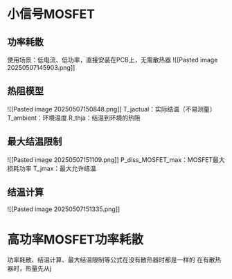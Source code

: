 # 小信号MOSFET
## 功率耗散
使用场景：低电流、低功率，直接安装在PCB上，无需散热器
![[Pasted image 20250507145903.png]]

## 热阻模型
![[Pasted image 20250507150848.png]]
T_jactual：实际结温（不易测量）
T_ambient：环境温度
R_thja：结温到环境的热阻

## 最大结温限制
![[Pasted image 20250507151109.png]]
P_diss_MOSFET_max：MOSFET最大损耗功率
T_jmax：最大允许结温


## 结温计算
![[Pasted image 20250507151335.png]]


# 高功率MOSFET功率耗散
功率耗散、结温计算、最大结温限制等公式在没有散热器时都是一样的
在有散热器时，热量先从j